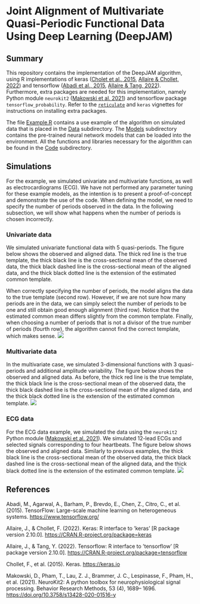 # Joint Alignment of Multivariate Quasi-Periodic Functional Data Using Deep Learning (DeepJAM)

## Summary
This repository contains the implementation of the DeepJAM algorithm, using R implementations of keras ([Cholet et al., 2015](#Chollet2015), [Allaire & Chollet, 2022](#Allaire2022keras)) and tensorflow ([Abadi et al., 2015](#Abadi2015), [Allaire & Tang, 2022](#Allaire2022tensorflow)). Furthermore, extra packages are needed for this implementation, namely Python module `neurokit2` ([Makowski et al. 2021](#Makowski2021)) and tensorflow package `tensorflow_probability`. Refer to the [`reticulate`](https://rstudio.github.io/reticulate/articles/python_packages.html)  and `keras` vignettes for instructions on installing extra packages.

The file [Example.R](Example.R) contains a use example of the algorithm on simulated data that is placed in the [Data](Data/) subdirectory. The [Models](Models/) subdirectory contains the pre-trained neural network models that can be loaded into the environment. All the functions and libraries necessary for the algorithm can be found in the [Code](Code/) subdirectory.

## Simulations
For the example, we simulated univariate and multivariate functions, as well as electrocardiograms (ECG). We have not performed any parameter tuning for these example models, as the intention is to present a proof-of-concept and demonstrate the use of the code. When defining the model, we need to specify the number of periods observed in the data. In the following subsection, we will show what happens when the number of periods is chosen incorrectly.

### Univariate data
We simulated univariate functional data with 5 quasi-periods. The figure below shows the observed and aligned data. The thick red line is the true template, the thick black line is the cross-sectional mean of the observed data, the thick black dashed line is the cross-sectional mean of the aligned data, and the thick black dotted line is the extension of the estimated common template.

When correctly specifying the number of periods, the model aligns the data to the true template (second row). However, if we are not sure how many periods are in the data, we can simply select the number of periods to be one and still obtain good enough alignment (third row). Notice that the estimated common mean differs slightly from the common template. Finally, when choosing a number of periods that is not a divisor of the true number of periods (fourth row), the algorithm cannot find the correct template, which makes sense.
![](Results/univariate.svg)

### Multivariate data
In the multivariate case, we simulated 3-dimensional functions with 3 quasi-periods and additional amplitude variability. The figure below shows the observed and aligned data. As before, the thick red line is the true template, the thick black line is the cross-sectional mean of the observed data, the thick black dashed line is the cross-sectional mean of the aligned data, and the thick black dotted line is the extension of the estimated common template.
![](Results/multivariate.svg)

### ECG data
For the ECG data example, we simulated the data using the `neurokit2` Python module ([Makowski et al. 2021](#Makowski2021)). We simulated 12-lead ECGs and selected signals corresponding to four heartbeats. The figure below shows the observed and aligned data. Similarly to previous examples, the thick black line is the cross-sectional mean of the observed data, the thick black dashed line is the cross-sectional mean of the aligned data, and the thick black dotted line is the extension of the estimated common template.
![](Results/ECG.svg)

## References
<a id="Abadi2015"></a>
Abadi, M., Agarwal, A., Barham, P., Brevdo, E., Chen, Z., Citro, C., et al. (2015).
TensorFlow: Large-scale machine learning on heterogeneous systems. https://www.tensorflow.org/

<a id="Allaire2022keras"></a>
Allaire, J., & Chollet, F. (2022). Keras: R interface to ’keras’ [R package version
2.10.0]. https://CRAN.R-project.org/package=keras

<a id="Allaire2022tensorflow"></a>
Allaire, J., & Tang, Y. (2022). Tensorflow: R interface to ’tensorflow’ [R package
version 2.10.0]. https://CRAN.R-project.org/package=tensorflow

<a id="Chollet2015"></a>
Chollet, F., et al. (2015). Keras. https://keras.io

<a id="Makowski2021"></a>
Makowski, D., Pham, T., Lau, Z. J., Brammer, J. C., Lespinasse, F., Pham, H., et al. (2021). NeuroKit2: A python toolbox for neurophysiological signal processing. Behavior Research Methods, 53 (4), 1689–
1696. https://doi.org/10.3758/s13428-020-01516-y